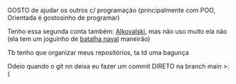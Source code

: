 GOSTO de ajudar os outros c/ programação (principalmente com POO, Orientada é gostosinho de programar)

Tenho essa segunda conta também: [Alkovalski](https://github.com/Alkovalski), mas não uso muito ela não (ela tem um joguinho de [batalha naval](https://alkovalski.github.io/naval/batalha-naval.html) maneirão)

Tb tenho que organizar meus repositórios, ta td uma bagunça

Odeio quando o git nn deixa eu fazer um commit DIRETO na branch main >:(
<!--
Colinha dos comandos do git hihhiihihhihihihi

https://devconnected.com/how-to-push-git-branch-to-remote/
https://stackoverflow.com/questions/12799719/how-to-upload-a-project-to-github

Push Branch To Remote

In order to push a Git branch to remote, you need to execute the “git push” command and specify the remote as well as the branch name to be pushed.

$ git push <remote> <branch>

-----------------------------------------------
For example, if you need to push a branch named “feature” to the “origin” remote, you would execute the following query

$ git push origin feature

-----------------------------------------------
If you are not already on the branch that you want to push, you can execute the “git checkout” command to switch to your branch.

If your upstream branch is not already created, you will need to create it by running the “git push” command with the “-u” option for upstream.
git push upstream branch to remote

$ git push -u origin feature

Congratulations, you have successfully pushed your branch to your remote!
-----------------------------------------------

>>>>> Push Branch to Another Branch <<<<<

In some cases, you may want to push your changes to another branch on the remote repository.

In order to push your branch to another remote branch, use the “git push” command and specify the remote name, the name of your local branch as the name of the remote branch.

$ git push <remote> <local_branch>:<remote_name>

As an example, let’s say that you have created a local branch named “my-feature”.

$ git branch

  master
* my-feature
  feature

However, you want to push your changes to the remote branch named “feature” on your repository.

In order to push your branch to the “feature” branch, you would execute the following command

$ git push origin my-feature:feature

Enumerating objects: 6, done.
Counting objects: 100% (6/6), done.
Delta compression using up to 2 threads
Compressing objects: 100% (3/3), done.
Writing objects: 100% (3/3), 513 bytes | 513.00 KiB/s, done.
Total 3 (delta 1), reused 0 (delta 0)
remote: Resolving deltas: 100% (1/1), completed with 1 local object.
To https://github.com/SCHKN/repo.git
   b1c4c91..9ae0aa6  my-feature -> feature

(no meu caso, $ git push origin master:main )

In order to push your branch to another branch, you may need to merge the remote branch to your current local branch.

In order to be merged, the tip of the remote branch cannot be behind the branch you are trying to push.

Before pushing, make sure to pull the changes from the remote branch and integrate them with your current local branch.

$ git pull

$ git checkout my-feature

$ git merge origin/feature

$ git push origin my-feature:feature

    Note : when merging the remote branch, you are merging your local branch with the upstream branch of your local repository.

Congratulations, you pushed your branch to another branch on your repository!
Push Branch to Another Repository

In order to push a branch to another repository, you need to execute the “git push” command, and specify the correct remote name as well as the branch to be pushed.

$ git push <remote> <branch>

In order to see the remotes defined in your repository, you have to execute the “git remote” command with the “-v” option for “verbose”.

$ git remote -v

origin  https://github.com/user/repo.git (fetch)
origin  https://github.com/user/repo.git (push)
custom  https://github.com/user/custom.git (fetch)
custom  https://github.com/user/custom.git (push)

In the previous examples, we pushed our branch to the “origin” remote but we can choose to publish it to the “custom” remote if we want.

$ git push custom feature

Awesome, you pushed your branch to another remote repository!
Troubleshooting

In some cases, you may run into errors while trying to push a Git branch to a remote.
Failed to push some refs
git push branch troubleshooting

The error message states that the a pushed branch tip is behind its remote (references are behind)

In order to fix this, you need first to pull the recent changes from your remote branches with the “git pull” command.

$ git pull

When pulling the changes, you may run into merge conflicts, run the conflicts and perform a commit again with your results.

Now that the files are merged, you may try to push your branch to the remote again.

$ git push origin feature

Enumerating objects: 6, done.
Counting objects: 100% (6/6), done.
Delta compression using up to 2 threads
Compressing objects: 100% (3/3), done.
Writing objects: 100% (3/3), 513 bytes | 513.00 KiB/s, done.
Total 3 (delta 1), reused 0 (delta 0)
remote: Resolving deltas: 100% (1/1), completed with 1 local object.
To https://github.com/SCHKN/repo.git
   b1c4c91..9ae0aa6  feature -> feature

Conclusion

In this tutorial, you learnt how you can push a Git branch to a remote with the “git push” command.

You learnt that you can easily specify your branch and your remote if you want to send your changes to other repositories.



======================================================================================
Here is how you would do it in Windows:

    If you don't have Git installed, see this article on how to set it up.

    Open up a Windows command prompt.

    Change into the directory where your source code is located in the command prompt.

    First, create a new repository in this directory git init. This will say "Initialized empty git repository in ....git" (... is the path).

    Now you need to tell Git about your files by adding them to your repository. Do this with git add filename. If you want to add all your files, you can do git add .

    Now that you have added your files and made your changes, you need to commit your changes so Git can track them. Type git commit -m "adding files". -m lets you add the commit message in line.

So far, the above steps is what you would do even if you were not using GitHub. They are the normal steps to start a Git repository. Remember that Git is distributed (decentralized), meaning you don't need to have a "central server" (or even a network connection), to use Git.

Now you want to push the changes to your Git repository hosted with GitHub. You do this by telling Git to add a remote location, and you do that with this command:

$ git remote add origin https://github.com/yourusername/your-repo-name.git

*Note: your-repo-name should be created in GitHub before you do a git remote add origin ...

Once you have done that, Git now knows about your remote repository. You can then tell it to push (which is "upload") your committed files:

$ git push -u origin master
(caso vc queria só fazer upload no trabalho remoto, sem ligar pra nada, colocar -f pra fazer upload, tipo quando eu queria colocar o minimo que eu tinha no repo do guitarino 2)

### Hi there 👋
**Kovalski-rgb/kovalski-rgb** is a ✨ _special_ ✨ repository because its `README.md` (this file) appears on your GitHub profile.

Here are some ideas to get you started:

- 🔭 I’m currently working on ...
- 🌱 I’m currently learning ...
- 👯 I’m looking to collaborate on ...
- 🤔 I’m looking for help with ...
- 💬 Ask me about ...
- 📫 How to reach me: ...
- 😄 Pronouns: ...
- ⚡ Fun fact: ...
Achei bunitu vou deixar td aqui
-->
